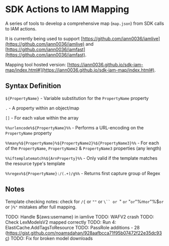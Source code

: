 # SDK Actions to IAM Mapping

A series of tools to develop a comprehensive map (`map.json`) from SDK calls to IAM actions.

It is currently being used to support [https://github.com/iann0036/iamlive](https://github.com/iann0036/iamlive) and [https://github.com/iann0036/iamfast](https://github.com/iann0036/iamfast).

Mapping tool hosted version: [https://iann0036.github.io/sdk-iam-map/index.html#](https://iann0036.github.io/sdk-iam-map/index.html#).

## Syntax Definition

`${PropertyName}` - Variable substitution for the `PropertyName` property

`.` - A property within an object/map

`[]` - For each value within the array

`%%urlencode%${PropertyName}%%` - Performs a URL-encoding on the `PropertyName` property

`%%many%${PropertyName}%${PropertyName2}%${PropertyName3}%%` - For each of the `PropertyName`, `PropertyName2` & `PropertyName3` properties (any length)

`%%iftemplatematch%${ArnProperty}%%` - Only valid if the template matches the resource type's template

`%%regex%${PropertyName}:/(.+)/g%%` - Returns first capture group of Regex

## Notes

Template checking notes: check for `/{` or `""` or `\`` or `" ` or ` "` or `"%m` or `"%$` or ` or `}%"` mistakes after full mapping.

TODO: Handle ${aws:username} in iamlive
TODO: WAFV2 crash
TODO: Check LexModelsV2 mapped correctly
TODO: Run 4: ElastiCache.AddTagsToResource
TODO: PassRole additions - 28 (https://gist.github.com/noamsdahan/928aafbcca71f95b07472f22e35dc93c)
TODO: Fix for broken model downloads
